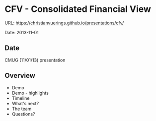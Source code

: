 # CFV - Consolidated Financial View

URL: https://christianvuerings.github.io/presentations/cfv/

Date: 2013-11-01

## Date

CMUG (11/01/13) presentation

## Overview

* Demo
* Demo - highlights
* Timeline
* What's next?
* The team
* Questions?
